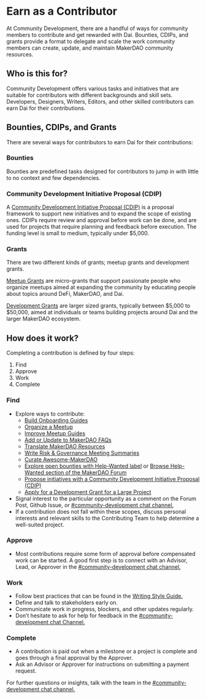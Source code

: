 # Earn as a Contributor

At Community Development, there are a handful of ways for community members to contribute and get rewarded with Dai. Bounties, CDIPs, and grants provide a format to delegate and scale the work community members can create, update, and maintain MakerDAO community resources.

## Who is this for?

Community Development offers various tasks and initiatives that are suitable for contributors with different backgrounds and skill sets. Developers, Designers, Writers, Editors, and other skilled contributors can earn Dai for their contributions.

## Bounties, CDIPs, and Grants

There are several ways for contributors to earn Dai for their contributions:

### **Bounties**

Bounties are predefined tasks designed for contributors to jump in with little to no context and few dependencies.

### **Community Development Initiative Proposal (CDIP)**

A [Community Development Initiative Proposal (CDIP)](./cdip-explainer.md) is a proposal framework to support new initiatives and to expand the scope of existing ones. CDIPs require review and approval before work can be done, and are used for projects that require planning and feedback before execution. The funding level is small to medium, typically under $5,000.

### **Grants**

There are two different kinds of grants; meetup grants and development grants.

[Meetup Grants](../meetups/index.md) are micro-grants that support passionate people who organize meetups aimed at expanding the community by educating people about topics around DeFi, MakerDAO, and Dai.

[Development Grants](../grants/index.md) are larger sized grants, typically between $5,000 to $50,000, aimed at individuals or teams building projects around Dai and the larger MakerDAO ecosystem.

## How does it work?

Completing a contribution is defined by four steps:

1. Find
1. Approve
1. Work
1. Complete

### Find

* Explore ways to contribute:
    * [Build Onboarding Guides](../onboarding/index.md)
    * [Organize a Meetup](../meetups/index.md)
    * [Improve Meetup Guides](../meetups/index.md)
    * [Add or Update to MakerDAO FAQs](../faqs/index.md)
    * [Translate MakerDAO Resources](../translations/index.md)
    * [Write Risk & Governance Meeting Summaries](./gnr-summary-guide.md)
    * [Curate Awesome-MakerDAO](https://github.com/makerdao/awesome-makerdao)
    * [Explore open bounties with Help-Wanted label](https://github.com/makerdao/community/projects/2?card_filter_query=label%3A%22help+wanted%22) or [Browse Help-Wanted section of the MakerDAO Forum](https://forum.makerdao.com/c/comm-dev/help-wanted/11)
    * [Propose initiatives with a Community Development Initiative Proposal (CDIP)](./earn-as-a-contributor.md)
    * [Apply for a Development Grant for a Large Project](../grants/index.md)
* Signal interest to the particular opportunity as a comment on the Forum Post, Github Issue, or [#community-development chat channel.](https://chat.makerdao.com/channel/community-development)
* If a contribution does not fall within these scopes, discuss personal interests and relevant skills to the Contributing Team to help determine a well-suited project.

### Approve

* Most contributions require some form of approval before compensated work can be started. A good first step is to connect with an Advisor, Lead, or Approver in the [#community-development chat channel.](https://chat.makerdao.com/channel/community-development)

### Work

* Follow best practices that can be found in the [Writing Style Guide.](./writing-style-guide.md)
* Define and talk to stakeholders early on.
* Communicate work in progress, blockers, and other updates regularly.
* Don’t hesitate to ask for help for feedback in the [#community-development chat Channel.](https://chat.makerdao.com/channel/community-development)

### Complete

* A contribution is paid out when a milestone or a project is complete and goes through a final approval by the Approver.
* Ask an Advisor or Approver for instructions on submitting a payment request.

For further questions or insights, talk with the team in the [#community-development chat channel.](https://chat.makerdao.com/channel/community-development)

